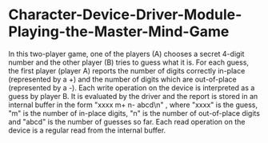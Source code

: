 # Character-Device-Driver-Module-Playing-the-Master-Mind-Game
In this two-player game, one of the players (A) chooses a secret 4-digit number and the other player (B) tries to guess what it is.
For each guess, the first player (player A) reports the number of digits correctly in-place (represented by a +) and the number of digits 
which are out-of-place (represented by a -).
Each write operation on the device is interpreted as a guess by player B. It is  evaluated by the driver and the report is stored
in an internal buffer in the form "xxxx m+ n- abcd\n" , 
where "xxxx" is the guess, "m" is the number of in-place digits, "n" is the number of out-of-place digits and "abcd" is the number 
of guesses so far. 
Each read operation on the device is a regular read from the internal buffer.
